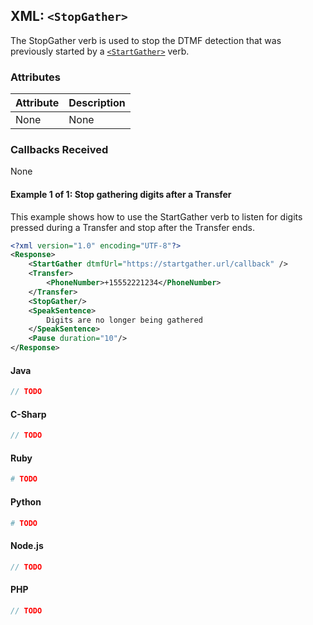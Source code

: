 
## XML: `<StopGather>`
The StopGather verb is used to stop the DTMF detection that was previously started by a [`<StartGather>`](startGather.md) verb.

### Attributes
| Attribute | Description |
|:----------|:------------|
| None      | None        |

### Callbacks Received
None



#### Example 1 of 1: Stop gathering digits after a Transfer
This example shows how to use the StartGather verb to listen for digits pressed during a Transfer and stop after the Transfer ends.



```XML
<?xml version="1.0" encoding="UTF-8"?>
<Response>
    <StartGather dtmfUrl="https://startgather.url/callback" />
    <Transfer>
        <PhoneNumber>+15552221234</PhoneNumber>
    </Transfer>
    <StopGather/>
    <SpeakSentence>
        Digits are no longer being gathered
    </SpeakSentence>
    <Pause duration="10"/>
</Response>
```



#### Java

```java
// TODO
```



#### C-Sharp

```csharp
// TODO
```



#### Ruby

```ruby
# TODO
```



#### Python

```python
# TODO
```



#### Node.js

```js
// TODO
```



#### PHP

```php
// TODO
```


